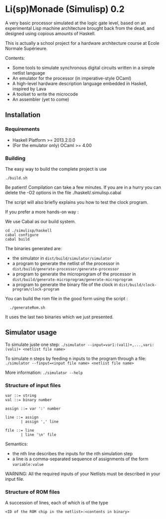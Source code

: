 Li(sp)Monade (Simulisp) 0.2
============

A very basic processor simulated at the logic gate level, based on an
experimental Lisp machine architecture brought back from the dead, and
designed using copious amounts of Haskell.

This is actually a school project for a hardware architecture course
at Ecole Normale Supérieure.

Contents:
* Some tools to simulate synchronous digital circuits written in a
simple netlist language
* An emulator for the processor (in imperative-style OCaml)
* A high-level hardware description language embedded in Haskell,
  inspired by Lava
* A toolset to write the microcode
* An assembler (yet to come)


Installation
------------

### Requirements

- Haskell Platform >= 2013.2.0.0
- (For the emulator only) OCaml >= 4.00

### Building

The easy way to build the complete project is use 

    ./build.sh

Be patient! Compilation can take a few minutes. If you are in a hurry
you can delete the -O2 options in the file ./haskell/.simulisp.cabal

The script will also briefly explains you how to test the clock program.

If you prefer a more hands-on way :

We use Cabal as our build system.

    cd ./simulisp/haskell
    cabal configure
    cabal build

The binaries generated are:
- the simulator in `dist/build/simulator/simulator`
- a program to generate the netlist of the processor
  in `dist/build/generate-processor/generate-processor`
- a program to generate the microprogram of the processor
  in `dist/build/generate-microprogram/generate-microprogram`
- a program to generate the binary file of the clock
  in `dist/build/clock-program/clock-program`

You can build the rom file in the good form using the script :
      
      ./generateRom.sh

It uses the last two binaries which we just presented.

Simulator usage
---------------

To simulate juste one step:
`./simulator --input=var1:(val1)+,...,vari:(vali)+ <netlist file name>`

To simulate n steps by feeding n inputs to the program through a file:
`./simulator --finput=<input file name> <netlist file name>`

More information:
`./simulator --help`

### Structure of input files

    var ::= string                                                        
    val ::= binary number                                                 
                                                                          
    assign ::= var ':' number                                             
                                                                          
    line ::= assign                                                     
           | assign ',' line                                            
                                                                          
    file ::= line                                                        
           | line '\n' file                                              
                                                                          
Semantics:                                                     
- the nth line describes the inputs for the nth simulation step
- a line is a comma-separated sequence of assignments of the form
  `variable:value`

WARNING: All the required inputs of your Netlists must be described in
your input file.

### Structure of ROM files

A succession of lines, each of which is of the type

    <ID of the ROM chip in the netlist>:<contents in binary>

